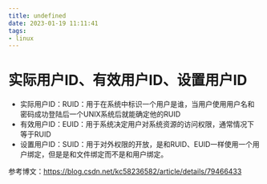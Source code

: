 ```yaml
---
title: undefined
date: 2023-01-19 11:11:41
tags:
- linux
---
```


# 实际用户ID、有效用户ID、设置用户ID

* 实际用户ID：RUID：用于在系统中标识一个用户是谁，当用户使用用户名和密码成功登陆后一个UNIX系统后就能确定他的RUID
* 有效用户ID：EUID：用于系统决定用户对系统资源的访问权限，通常情况下等于RUID
* 设置用户ID：SUID：用于对外权限的开放，是和RUID、EUID一样使用一个用户绑定，但是是和文件绑定而不是和用户绑定。

参考博文：https://blog.csdn.net/kc58236582/article/details/79466433
